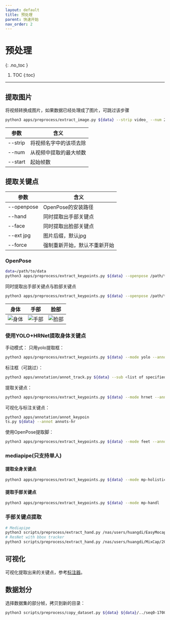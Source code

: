 ```yaml
---
layout: default
title: 预处理
parent: 快速开始
nav_order: 2
---
```


# 预处理
{: .no_toc }

1. TOC
{:toc}
---

## 提取图片

将视频转换成图片，如果数据已经处理成了图片，可跳过该步骤

```bash
python3 apps/preprocess/extract_image.py ${data} --strip video_ --num 2000 --start 0
```

|参数|含义|
|----|----|
|--strip|将视频名字中的该项去除|
|--num|从视频中提取的最大帧数|
|--start|起始帧数|

## 提取关键点

|参数|含义|
|----|----|
|--openpose|OpenPose的安装路径|
|--hand|同时提取出手部关键点|
|--face|同时提取出脸部关键点|
|--ext jpg|图片后缀，默认jpg|
|--force|强制重新开始，默认不重新开始|

### OpenPose

```bash
data=/path/to/data
python3 apps/preprocess/extract_keypoints.py ${data} --openpose /path/to/openpose
```

同时提取出手部关键点与脸部关键点
```bash
python3 apps/preprocess/extract_keypoints.py ${data} --openpose /path/to/openpose --hand --face
```

|身体|手部|脸部|
|----|----|----|
|![身体](https://raw.githubusercontent.com/CMU-Perceptual-Computing-Lab/openpose/master/.github/media/keypoints_pose_25.png) | ![手部](https://raw.githubusercontent.com/CMU-Perceptual-Computing-Lab/openpose/master/.github/media/keypoints_hand.png) | ![脸部](https://raw.githubusercontent.com/CMU-Perceptual-Computing-Lab/openpose/master/.github/media/keypoints_face.png) |


### 使用YOLO+HRNet提取身体关键点

手动模式：
只用yolo提取框：
```bash
python3 apps/preprocess/extract_keypoints.py ${data} --mode yolo --annot annots-hr
```

标注框（可跳过）：
```bash
python3 apps/annotation/annot_track.py ${data} --sub <list of specified views>
```

提取关键点：

```bash
python3 apps/preprocess/extract_keypoints.py ${data} --mode hrnet --annot annots-hr --force
```

可视化与标注关键点：
```bash
python3 apps/annotation/annot_keypoin
ts.py ${data} --annot annots-hr
```

使用OpenPose提取脚：
```bash
python3 apps/preprocess/extract_keypoints.py ${data} --mode feet --annot annots-hr --force --openpose ${openpose}
```

### mediapipe(只支持单人)

#### 提取全身关键点

```bash
python3 apps/preprocess/extract_keypoints.py ${data} --mode mp-holistic
```

#### 提取手部关键点

```bash
python3 apps/preprocess/extract_keypoints.py ${data} --mode mp-handl
```

### 手部关键点提取
```bash
# Mediapipe
python3 scripts/preprocess/extract_hand.py /nas/users/huangdi/EasyMocap-1v1h/1 --mode mediapipe
# ResNet with bbox tracker
python3 scripts/preprocess/extract_hand.py /nas/users/huangdi/MixCap/2021-10-09-01/capture-0-2 --video
```

## 可视化
可视化提取出来的关键点，参考[标注器](#关键点标注)。

## 数据划分

选择数据集的部分帧，拷贝到新的目录：

```bash
python3 scripts/preprocess/copy_dataset.py ${data} ${data}/../seq0-1700-2000 --start 1700 --end 2000 --step 1 --keys annots ball
```